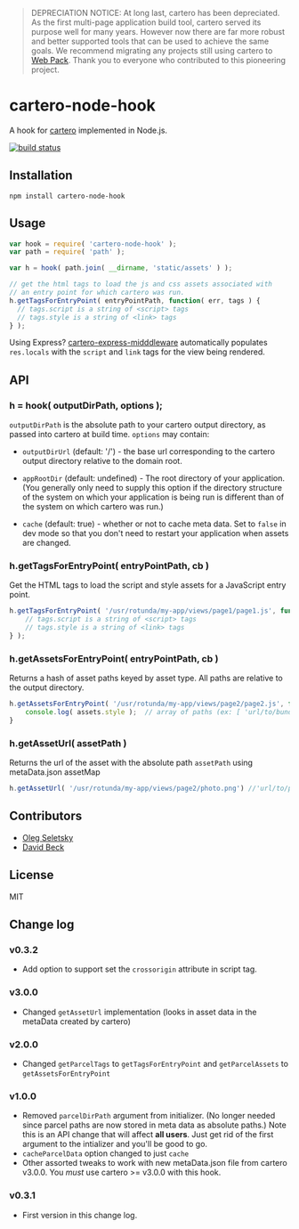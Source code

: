 > DEPRECIATION NOTICE: At long last, cartero has been depreciated. As the first multi-page application build tool, cartero served its purpose well for many years. However now there are far more robust and better supported tools that can be used to achieve the same goals. We recommend migrating any projects still using cartero to [Web Pack](https://webpack.js.org/). Thank you to everyone who contributed to this pioneering project.

# cartero-node-hook

A hook for [cartero](https://github.com/rotundasoftware/cartero) implemented in Node.js.

[![build status](https://secure.travis-ci.org/rotundasoftware/cartero-node-hook.png)](http://travis-ci.org/rotundasoftware/cartero-node-hook)

## Installation
```
npm install cartero-node-hook
```

## Usage

```javascript
var hook = require( 'cartero-node-hook' );
var path = require( 'path' );

var h = hook( path.join( __dirname, 'static/assets' ) );

// get the html tags to load the js and css assets associated with
// an entry point for which cartero was run.
h.getTagsForEntryPoint( entryPointPath, function( err, tags ) {
  // tags.script is a string of <script> tags
  // tags.style is a string of <link> tags
} );
```

Using Express? [cartero-express-midddleware](https://github.com/rotundasoftware/cartero-express-middleware) automatically populates `res.locals` with the `script` and `link` tags for the view being rendered.

## API

### h = hook( outputDirPath, options );

`outputDirPath` is the absolute path to your cartero output directory, as passed into cartero at build time. `options` may contain:

* `outputDirUrl` (default: '/') - the base url corresponding to the cartero output directory relative to the domain root.

* `appRootDir` (default: undefined) - The root directory of your application. (You generally only need to supply this option if the directory structure of the system on which your application is being run is different than of the system on which cartero was run.)

* `cache` (default: true) - whether or not to cache meta data. Set to `false` in dev mode so that you don't need to restart your application when assets are changed.

### h.getTagsForEntryPoint( entryPointPath, cb )

Get the HTML tags to load the script and style assets for a JavaScript entry point.

```javascript
h.getTagsForEntryPoint( '/usr/rotunda/my-app/views/page1/page1.js', function( err, tags ) {
	// tags.script is a string of <script> tags
	// tags.style is a string of <link> tags
} );
```

### h.getAssetsForEntryPoint( entryPointPath, cb )

Returns a hash of asset paths keyed by asset type. All paths are relative to the output directory.

```javascript
h.getAssetsForEntryPoint( '/usr/rotunda/my-app/views/page2/page2.js', function( err, assets ) {
	console.log( assets.style );  // array of paths (ex: [ 'url/to/bundle.css' ])
}
```

### h.getAssetUrl( assetPath )

Returns the url of the asset with the absolute path `assetPath` using metaData.json assetMap

```javascript
h.getAssetUrl( '/usr/rotunda/my-app/views/page2/photo.png') //'url/to/package/img/photo_sha.png'
```

## Contributors

* [Oleg Seletsky](https://github.com/go-oleg)
* [David Beck](https://twitter.com/davegbeck)

## License

MIT

## Change log

### v0.3.2

* Add option to support set the `crossorigin` attribute in script tag.

### v3.0.0

* Changed `getAssetUrl` implementation (looks in asset data in the metaData created by cartero)

### v2.0.0

* Changed `getParcelTags` to `getTagsForEntryPoint` and `getParcelAssets` to `getAssetsForEntryPoint`

### v1.0.0

* Removed `parcelDirPath` argument from initializer. (No longer needed since parcel paths are now stored in meta data as absolute paths.) Note this is an API change that will affect **all users**. Just get rid of the first argument to the intializer and you'll be good to go.
* `cacheParcelData` option changed to just `cache`
* Other assorted tweaks to work with new metaData.json file from cartero v3.0.0. You *must* use cartero >= v3.0.0 with this hook.

### v0.3.1

* First version in this change log.
